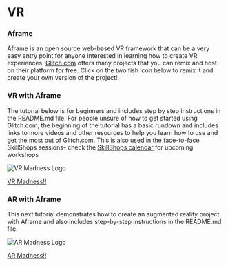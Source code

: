 # VR

### Aframe

Aframe is an open source web-based VR framework that can be a very easy entry point for anyone interested in learning how to create VR experiences. [Glitch.com](https://glitch.com/@aframe) offers many projects that you can remix and host on their platform for free. Click on the two fish icon below to remix it and create your own version of the project!

### VR with Aframe

The tutorial below is for beginners and includes step by step instructions in the README.md file. For people unsure of how to get started using Glitch.com, the beginning of the tutorial has a basic rundown and includes links to more videos and other resources to help you learn how to use and get the most out of Glitch.com. This is also used in the face-to-face SkillShops sessions- check the [SkillShops calendar](http://humboldt.libcal.com/calendar/workshops) for upcoming workshops

![VR Madness Logo](https://hsudml.github.io/guides/assets/VRicon.png)

[VR Madness!!](https://glitch.com/~hsulibrary-vr-beginner)

### AR with Aframe

This next tutorial demonstrates how to create an augmented reality project with Aframe and also includes step-by-step instructions in the README.md file. 

![AR Madness Logo](https://hsudml.github.io/guides/assets/ARicon.png)

[AR Madness!!](https://glitch.com/~hsulibrary-ar-beginner)








